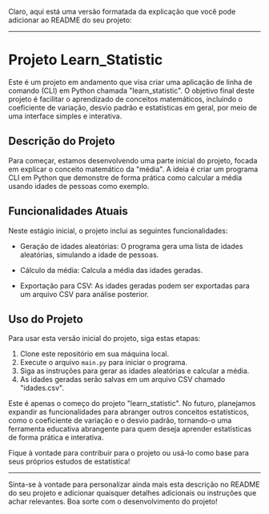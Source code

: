 Claro, aqui está uma versão formatada da explicação que você pode adicionar ao README do seu projeto:

---

# Projeto Learn_Statistic

Este é um projeto em andamento que visa criar uma aplicação de linha de comando (CLI) em Python chamada "learn_statistic". O objetivo final deste projeto é facilitar o aprendizado de conceitos matemáticos, incluindo o coeficiente de variação, desvio padrão e estatísticas em geral, por meio de uma interface simples e interativa.

## Descrição do Projeto

Para começar, estamos desenvolvendo uma parte inicial do projeto, focada em explicar o conceito matemático da "média". A ideia é criar um programa CLI em Python que demonstre de forma prática como calcular a média usando idades de pessoas como exemplo.

## Funcionalidades Atuais

Neste estágio inicial, o projeto inclui as seguintes funcionalidades:

- Geração de idades aleatórias: O programa gera uma lista de idades aleatórias, simulando a idade de pessoas.

- Cálculo da média: Calcula a média das idades geradas.

- Exportação para CSV: As idades geradas podem ser exportadas para um arquivo CSV para análise posterior.

## Uso do Projeto

Para usar esta versão inicial do projeto, siga estas etapas:

1. Clone este repositório em sua máquina local.
2. Execute o arquivo `main.py` para iniciar o programa.
3. Siga as instruções para gerar as idades aleatórias e calcular a média.
4. As idades geradas serão salvas em um arquivo CSV chamado "idades.csv".

Este é apenas o começo do projeto "learn_statistic". No futuro, planejamos expandir as funcionalidades para abranger outros conceitos estatísticos, como o coeficiente de variação e o desvio padrão, tornando-o uma ferramenta educativa abrangente para quem deseja aprender estatísticas de forma prática e interativa.

Fique à vontade para contribuir para o projeto ou usá-lo como base para seus próprios estudos de estatística!

---

Sinta-se à vontade para personalizar ainda mais esta descrição no README do seu projeto e adicionar quaisquer detalhes adicionais ou instruções que achar relevantes. Boa sorte com o desenvolvimento do projeto!